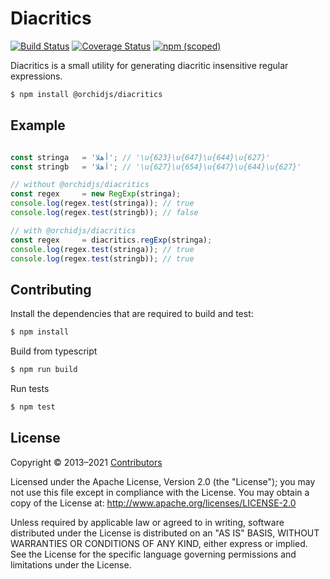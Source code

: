 # Diacritics
[![Build Status](https://img.shields.io/travis/com/orchidjs/diacritics)](https://travis-ci.com/github/orchidjs/diacritics)
[![Coverage Status](http://img.shields.io/coveralls/orchidjs/diacritics/master.svg?style=flat)](https://coveralls.io/r/orchidjs/diacritics)
<a href="https://www.npmjs.com/package/@orchidjs/diacritics" class="m-1 d-inline-block"><img alt="npm (scoped)" src="https://img.shields.io/npm/v/@orchidjs/diacritics?color=007ec6"></a>

Diacritics is a small utility for generating diacritic insensitive regular expressions.


```sh
$ npm install @orchidjs/diacritics
```

## Example

```js

const stringa   = 'أهلا'; // '\u{623}\u{647}\u{644}\u{627}'
const stringb   = 'أهلا'; // '\u{627}\u{654}\u{647}\u{644}\u{627}'

// without @orchidjs/diacritics
const regex		= new RegExp(stringa);
console.log(regex.test(stringa)); // true
console.log(regex.test(stringb)); // false

// with @orchidjs/diacritics
const regex     = diacritics.regExp(stringa);
console.log(regex.test(stringa)); // true
console.log(regex.test(stringb)); // true

```

## Contributing

Install the dependencies that are required to build and test:

```sh
$ npm install
```

Build from typescript
```sh
$ npm run build
```

Run tests
```sh
$ npm test
```

## License

Copyright &copy; 2013–2021 [Contributors](https://github.com/orchidjs/diacritics/graphs/contributors)

Licensed under the Apache License, Version 2.0 (the "License"); you may not use this file except in compliance with the License. You may obtain a copy of the License at: http://www.apache.org/licenses/LICENSE-2.0

Unless required by applicable law or agreed to in writing, software distributed under the License is distributed on an "AS IS" BASIS, WITHOUT WARRANTIES OR CONDITIONS OF ANY KIND, either express or implied. See the License for the specific language governing permissions and limitations under the License.
